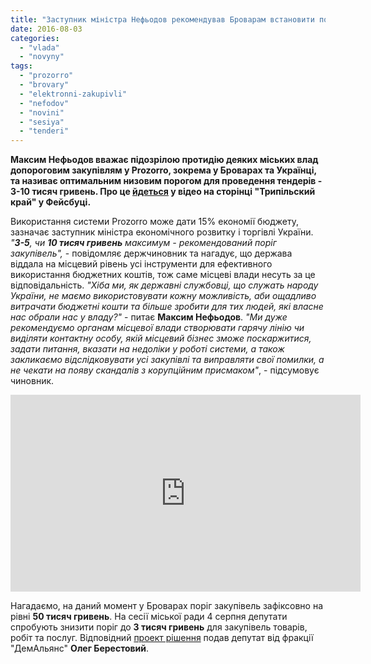 ```yaml
---
title: "Заступник міністра Нефьодов рекомендував Броварам встановити поріг закупівель у 3-5 тисяч гривень - ВІДЕО"
date: 2016-08-03
categories: 
  - "vlada"
  - "novyny"
tags: 
  - "prozorro"
  - "brovary"
  - "elektronni-zakupivli"
  - "nefodov"
  - "novini"
  - "sesiya"
  - "tenderi"
---
```


**Максим Нефьодов вважає підозрілою протидію деяких міських влад допороговим закупівлям у Prozorro, зокрема у Броварах та Українці, та називає оптимальним низовим порогом для проведення тендерів - 3-10 тисяч гривень. Про це [йдеться](https://www.facebook.com/trypilskiikrai/) у відео на сторінці "Трипільский край" у Фейсбуці.**

Використання системи Prozorro може дати 15% економії бюджету, зазначає заступник міністра економічного розвитку і торгівлі України. _"**3-5**, чи **10 тисяч гривень** максимум - рекомендований поріг закупівель",_ - повідомляє держчиновник та нагадує, що держава віддала на місцевий рівень усі інструменти для ефективного використання бюджетних коштів, тож саме місцеві влади несуть за це відповідальність. _"Хіба ми, як державні службовці, що служать народу України, не маємо використовувати кожну можливість, аби ощадливо витрачати бюджетні кошти та більше зробити для тих людей, які власне нас обрали нас у владу?"_ - питає **Максим Нефьодов**. _"Ми дуже рекомендуємо органам місцевої влади створювати гарячу лінію чи виділяти контактну особу, якій місцевий бізнес зможе поскаржитися, задати питання, вказати на недоліки у роботі системи, а також закликаємо відслідковувати усі закупівлі та виправляти свої помилки, а не чекати на появу скандалів з корупційним присмаком"_, - підсумовує чиновник.

<iframe src="https://www.youtube.com/embed/lgmqPTRnJLE" width="560" height="315" frameborder="0" allowfullscreen="allowfullscreen"></iframe>

Нагадаємо, на даний момент у Броварах поріг закупівель зафіксовно на рівні **50 тисяч гривень**. На сесії міської ради 4 серпня депутати спробують знизити поріг до **3 тисяч гривень** для закупівель товарів, робіт та послуг. Відповідний [проект рішення](http://brovary-rada.gov.ua/documents/14117.html) подав депутат від фракції "ДемАльянс" **Олег Берестовий**.
